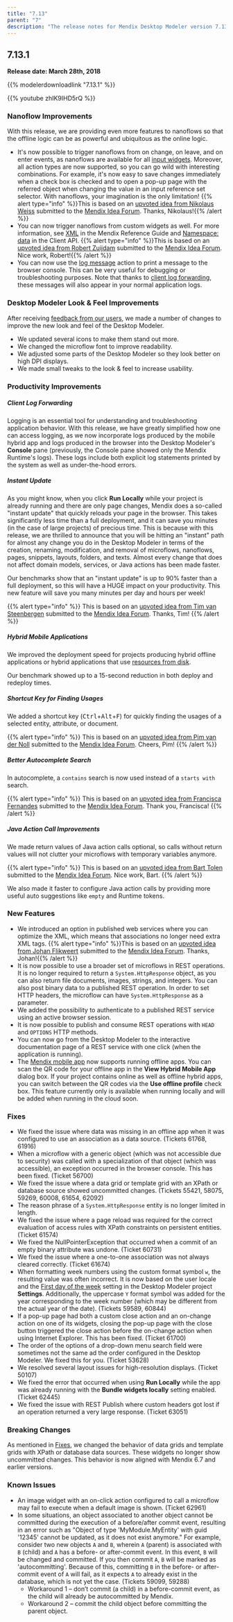 ```yaml
---
title: "7.13"
parent: "7"
description: "The release notes for Mendix Desktop Modeler version 7.13 (including all patches) with details on new features, bug fixes, and known issues."
---
```


## 7.13.1

**Release date: March 28th, 2018**

{{% modelerdownloadlink "7.13.1" %}}

{{% youtube zhIK9IHD5rQ %}}

### Nanoflow Improvements

With this release, we are providing even more features to nanoflows so that the offline logic can be as powerful and ubiquitous as the online logic.

* It's now possible to trigger nanoflows from on change, on leave, and on enter events, as nanoflows are available for all [input widgets](/refguide/input-widgets). Moreover, all action types are now supported, so you can go wild with interesting combinations. For example, it's now easy to save changes immediately when a check box is checked and to open a pop-up page with the referred object when changing the value in an input reference set selector. With nanoflows, your imagination is the only limitation!
    {{% alert type="info" %}}This is based on an [upvoted idea from Nikolaus Weiss](https://forum.mendixcloud.com/link/ideas/604) submitted to the [Mendix Idea Forum](https://forum.mendixcloud.com/link/ideas). Thanks, Nikolaus!{{% /alert %}}
* You can now trigger nanoflows from custom widgets as well. For more information, see [XML](/refguide/xml-reference-guide) in the Mendix Reference Guide and [Namespace: data](https://apidocs.mendix.com/7/client/mx.data.html#.callNanoflow) in the Client API.
    {{% alert type="info" %}}This is based on an [upvoted idea from Robert Zuijdam](https://forum.mendixcloud.com/link/ideas/605) submitted to the [Mendix Idea Forum](https://forum.mendixcloud.com/link/ideas). Nice work, Robert!{{% /alert %}}
* You can now use the [log message](/refguide/log-message) action to print a message to the browser console. This can be very useful for debugging or troubleshooting purposes. Note that thanks to [client log forwarding](#client), these messages will also appear in your normal application logs.

### Desktop Modeler Look & Feel Improvements

After receiving [feedback from our users](https://forum.mendixcloud.com/link/ideas/595), we made a number of changes to improve the new look and feel of the Desktop Modeler. 

* We updated several icons to make them stand out more.
* We changed the microflow font to improve readability.
* We adjusted some parts of the Desktop Modeler so they look better on high DPI displays.
* We made small tweaks to the look & feel to increase usability.

### Productivity Improvements

##### <a name="client"></a>Client Log Forwarding

Logging is an essential tool for understanding and troubleshooting application behavior. With this release, we have greatly simplified how one can access logging, as we now incorporate logs produced by the mobile hybrid app and logs produced in the browser into the Desktop Modeler's **Console** pane (previously, the Console pane showed only the Mendix Runtime's logs). These logs include both explicit log statements printed by the system as well as under-the-hood errors.

##### Instant Update

As you might know, when you click **Run Locally** while your project is already running and there are only page changes, Mendix does a so-called "instant update" that quickly reloads your page in the browser. This takes significantly less time than a full deployment, and it can save you minutes (in the case of large projects) of precious time. This is because with this release, we are thrilled to announce that you will be hitting an "instant" path for almost any change you do in the Desktop Modeler in terms of the creation, renaming, modification, and removal of microflows, nanoflows, pages, snippets, layouts, folders, and texts. Almost every change that does not affect domain models, services, or Java actions has been made faster.

Our benchmarks show that an "instant update" is up to 90% faster than a full deployment, so this will have a HUGE impact on your productivity. This new feature will save you many minutes per day and hours per week!

{{% alert type="info" %}} 
This is based on an [upvoted idea from Tim van Steenbergen](https://forum.mendixcloud.com/link/ideas/591) submitted to the [Mendix Idea Forum](https://forum.mendixcloud.com/link/ideas). Thanks, Tim!
{{% /alert %}}

##### Hybrid Mobile Applications

We improved the deployment speed for projects producing hybrid offline applications or hybrid applications that use [resources from disk](/refguide/project-settings#3-1-static-resources-from-disk).

Our benchmark showed up to a 15-second reduction in both deploy and redeploy times.

##### Shortcut Key for Finding Usages

We added a shortcut key (<kbd>Ctrl</kbd>+<kbd>Alt</kbd>+<kbd>F</kbd>) for quickly finding the usages of a selected entity, attribute, or document. 

{{% alert type="info" %}}
This is based on an [upvoted idea from Pim van der Noll](https://forum.mendixcloud.com/link/ideas/431) submitted to the [Mendix Idea Forum](https://forum.mendixcloud.com/link/ideas). Cheers, Pim!
{{% /alert %}}

##### Better Autocomplete Search

In autocomplete, a `contains` search is now used instead of a `starts with` search. 

{{% alert type="info" %}}
This is based on an [upvoted idea from Francisca Fernandes](https://forum.mendixcloud.com/link/ideas/486) submitted to the [Mendix Idea Forum](https://forum.mendixcloud.com/link/ideas). Thank you, Francisca!
{{% /alert %}}

##### Java Action Call Improvements

We made return values of Java action calls optional, so calls without return values will not clutter your microflows with temporary variables anymore.

{{% alert type="info" %}} 
This is based on an [upvoted idea from Bart Tolen](https://forum.mendixcloud.com/link/ideas/58) submitted to the [Mendix Idea Forum](https://forum.mendixcloud.com/link/ideas). Nice work, Bart.
{{% /alert %}}

We also made it faster to configure Java action calls by providing more useful auto suggestions like `empty` and Runtime tokens.

### New Features

* We introduced an option in published web services where you can optimize the XML, which means that associations no longer need extra XML tags.
    {{% alert type="info" %}}This is based on an [upvoted idea from Johan Flikweert](https://forum.mendixcloud.com/link/ideas/6) submitted to the [Mendix Idea Forum](https://forum.mendixcloud.com/link/ideas). Thanks, Johan!{{% /alert %}}
* It is now possible to use a broader set of microflows in REST operations. It is no longer required to return a `System.HttpResponse` object, as you can also return file documents, images, strings, and integers. You can also post binary data to a published REST operation. In order to set HTTP headers, the microflow can have `System.HttpResponse` as a parameter.
* We added the possibility to authenticate to a published REST service using an active browser session.
* It is now possible to publish and consume REST operations with `HEAD` and `OPTIONS` HTTP methods.
* You can now go from the Desktop Modeler to the interactive documentation page of a REST service with one click (when the application is running).
* The [Mendix mobile app](/refguide/getting-the-mendix-app) now supports running offline apps. You can scan the QR code for your offline app in the **View Hybrid Mobile App** dialog box. If your project contains online as well as offline hybrid apps, you can switch between the QR codes via the **Use offline profile** check box. This feature currently only is available when running locally and will be added when running in the cloud soon.

### <a name="fixes"></a>Fixes

* <a name="61768"></a>We fixed the issue where data was missing in an offline app when it was configured to use an association as a data source. (Tickets 61768, 61916)
* When a microflow with a generic object (which was not accessible due to security) was called with a specialization of that object (which was accessible), an exception occurred in the browser console. This has been fixed. (Ticket 56700)
* We fixed the issue where a data grid or template grid with an XPath or database source showed uncommitted changes. (Tickets 55421, 58075, 59269, 60008, 61654, 62092)
* The reason phrase of a `System.HttpResponse` entity is no longer limited in length.
* We fixed the issue where a page reload was required for the correct evaluation of access rules with XPath constraints on persistent entities. (Ticket 61574)
* We fixed the NullPointerException that occurred when a commit of an empty binary attribute was undone. (Ticket 60731)
* We fixed the issue where a one-to-one association was not always cleared correctly. (Ticket 61674)
* When formatting week numbers using the custom format symbol `w`, the resulting value was often incorrect. It is now based on the user locale and the [First day of the week](/refguide/project-settings#first-day-of-the-week) setting in the Desktop Modeler project **Settings**. Additionally, the uppercase `Y` format symbol was added for the year corresponding to the week number (which may be different from the actual year of the date). (Tickets 59589, 60844)
* If a pop-up page had both a custom close action and an on-change action on one of its widgets, closing the pop-up page with the close button triggered the close action before the on-change action when using Internet Explorer. This has been fixed. (Ticket 61700)
* The order of the options of a drop-down menu search field were sometimes not the same ad the order configured in the Desktop Modeler. We fixed this for you. (Ticket 53628)
* We resolved several layout issues for high-resolution displays. (Ticket 50107)
* We fixed the error that occurred when using **Run Locally** while the app was already running with the **Bundle widgets locally** setting enabled. (Ticket 62445)
* We fixed the issue with REST Publish where custom headers got lost if an operation returned a very large response. (Ticket 63051)

### Breaking Changes

As mentioned in [Fixes](#fixes), we changed the behavior of data grids and template grids with XPath or database data sources. These widgets no longer show uncommitted changes. This behavior is now aligned with Mendix 6.7 and earlier versions.

### Known Issues

* An image widget with an on-click action configured to call a microflow may fail to execute when a default image is shown. (Ticket 62961)
* In some situations, an object associated to another object cannot be committed during the execution of a before/after commit event, resulting in an error such as "Object of type 'MyModule.MyEntity' with guid '12345' cannot be updated, as it does not exist anymore." For example, consider two new objects `A` and `B`, wherein `A` (parent) is associated with `B` (child) and `A` has a before- or after-commit event. In this event, `B` will be changed and committed. If you then commit `A`, `B` will be marked as 'autocommitting'. Because of this, committing `B` in the before- or after-commit event of `A` will fail, as it expects `A` to already exist in the database, which is not yet the case. (Tickets 59099, 59288)
   * Workaround 1 – don’t commit (a child) in a before-commit event, as the child will already be autocommitted by Mendix.
   * Workaround 2 – commit the child object before committing the parent object.
